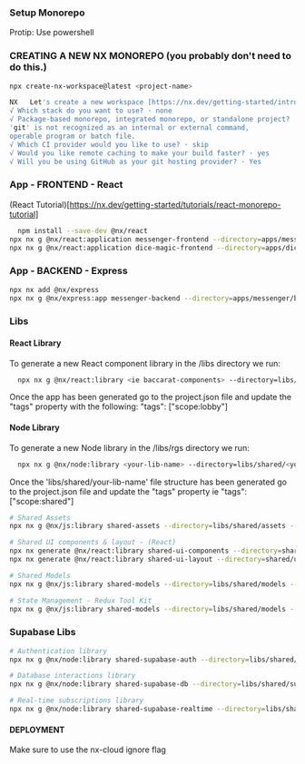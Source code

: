 ### Setup Monorepo

Protip: Use powershell

### CREATING A NEW NX MONOREPO (you probably don't need to do this.)

```bash
npx create-nx-workspace@latest <project-name>

NX   Let's create a new workspace [https://nx.dev/getting-started/intro]
√ Which stack do you want to use? · none
√ Package-based monorepo, integrated monorepo, or standalone project? · integrated
'git' is not recognized as an internal or external command,
operable program or batch file.
√ Which CI provider would you like to use? · skip
√ Would you like remote caching to make your build faster? · yes
√ Will you be using GitHub as your git hosting provider? · Yes
```

### App - FRONTEND - React

(React Tutorial)[https://nx.dev/getting-started/tutorials/react-monorepo-tutorial]

```bash
  npm install --save-dev @nx/react
npx nx g @nx/react:application messenger-frontend --directory=apps/messenger/frontend
npx nx g @nx/react:application dice-magic-frontend --directory=apps/dice-magic/frontend
```

### App - BACKEND - Express

```bash
npx nx add @nx/express
npx nx g @nx/express:app messenger-backend --directory=apps/messenger/backend
```

### Libs

#### React Library

To generate a new React component library in the /libs directory we run:

```bash
  npx nx g @nx/react:library <ie baccarat-components> --directory=libs/<ie baccarat>/ui/components
```

Once the app has been generated go to the project.json file and update the "tags" property with the following:
"tags": ["scope:lobby"]

#### Node Library

To generate a new Node library in the /libs/rgs directory we run:

```bash
  npx nx g @nx/node:library <your-lib-name> --directory=libs/shared/<your-lib-name>
```

Once the 'libs/shared/your-lib-name' file structure has been generated go to the project.json file and update the "tags" property ie "tags": ["scope:shared"]

```bash
# Shared Assets
npx nx g @nx/js:library shared-assets --directory=libs/shared/assets --unitTestRunner=vitest --bundler=none

# Shared UI components & layout - (React)
npx nx generate @nx/react:library shared-ui-components --directory=shared/ui/components --buildable
npx nx generate @nx/react:library shared-ui-layout --directory=shared/ui/layout --buildable

# Shared Models
npx nx g @nx/js:library shared-models --directory=libs/shared/models --unitTestRunner=vitest --bundler=none

# State Management - Redux Tool Kit
npx nx g @nx/js:library shared-models --directory=libs/shared/models --unitTestRunner=vitest --bundler=none
```

### Supabase Libs

```bash
# Authentication library
npx nx g @nx/node:library shared-supabase-auth --directory=libs/shared/supabase/auth --buildable

# Database interactions library
npx nx g @nx/node:library shared-supabase-db --directory=libs/shared/supabase/db --buildable

# Real-time subscriptions library
npx nx g @nx/node:library shared-supabase-realtime --directory=libs/shared/supabase/realtime --buildable
```

#### DEPLOYMENT

Make sure to use the nx-cloud ignore flag
